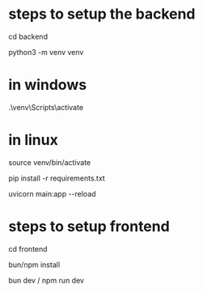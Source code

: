# steps to setup the backend
cd backend

python3 -m venv venv

# in windows
.\venv\Scripts\activate

# in linux
source venv/bin/activate

pip install -r requirements.txt

uvicorn main:app --reload


# steps to setup frontend
cd frontend

bun/npm install

bun dev / npm run dev
